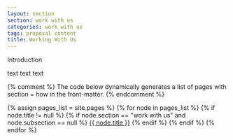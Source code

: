 ```yaml
---
layout: section
section: work with us
categories: work with us
tags: proposal content
title: Working With Us
---
```


Introduction

text text text

{% comment %}
  The code below dynamically generates a list of pages with
  section = how in the front-matter.
{% endcomment %}

{% assign pages_list = site.pages %}
{% for node in pages_list %}
  {% if node.title != null %}
    {% if node.section == "work with us" and node.subsection == null %}
<a class="section-list" href="{{ node.url }}">{{ node.title }}</a>
    {% endif %}
  {% endif %}
{% endfor %}